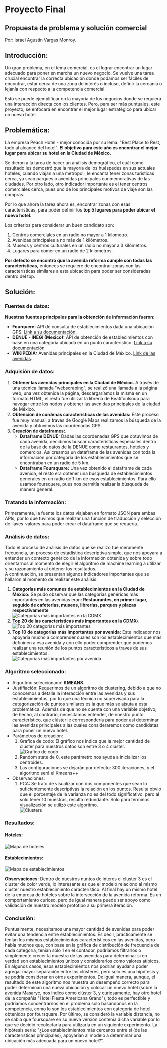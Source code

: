 # Proyecto Final
## Propuesta de problema y solución comercial
Por: Israel Agustin Vargas Monroy.  

## Introducción:  
Un gran problema, en el tema comercial, es el lograr encontrar un lugar adecuado para poner en marcha un nuevo negocio. Se vuelve una tarea crucial encontrar la correcta ubicación donde podamos ser fáciles de encontrar, estar cerca de una zona de interés o incluso, definir la cercanía o lejanía con respecto a la competencia comercial. 

Esto se puede ejemplificar en la mayoría de los negocios donde se requiera una interacción directa con los clientes. Pero, para ser más puntuales, este proyecto, se enfocará en encontrar el mejor lugar estratégico para ubicar un nuevo hotel. 

## Problemática:
La empresa Peach Hotel - mejor conocida por su lema: "Best Place to Rest, todo al alcance del hotel". **El objetivo para este año es encontrar el mejor lugar para ubicar su hotel en la Ciudad de México.**  

Se dieron a la tarea de hacer un análisis demográfico, el cuál como resultado les demostró que la mayoría de los huéspedes en sus actuales hoteles, cuando viajan a una metrópoli, le encanta tener zonas turísticas cerca, ya sean parques o avenidas principales conmemorativas de las ciudades. Por otro lado, otro indicador importante es el tener centros comerciales cerca, pues uno de los principales motivos de viaje son las compras. 

Por lo que ahora la tarea ahora es, encontrar zonas con esas características, para poder definir los **top 5 lugares para poder ubicar el nuevo hotel.**

Los criterios para considerar un buen candidato son: 
1. Centros comerciales en un radio no mayor a 1 kilometro.
2. Avenidas principales a no más de 1 kilómetros.
3. Museos y centros culturales en un radio no mayor a 3 kilómetros.
4. Lugares para comer en un radio de 2 kilómetros.

**Por defecto se encontró que la avenida reforma cumple con todas las características,** entonces se requiere de encontrar zonas con las características similares a esta ubicación para poder ser consideradas dentro del top. 

## Solución:
### Fuentes de datos:
**Nuestras fuentes principales para la obtención de información fueron:**       
* **Fourquere:** API de consulta de establecimientos dada una ubicación GPS. [Link a su documentación](https://developer.foursquare.com/reference/place-search).        
* **DENUE - INEGI (Mexico):** API de obtención de establecimientos con base en una categoría ubicada en un punto característico. [Link a su documentación](https://www.inegi.org.mx/servicios/api_denue.html)
* **WIKIPEDIA:** Avenidas principales en la Ciudad de México. [Link de las avenidas](https://es.wikipedia.org/wiki/Categor%C3%ADa:Calles_de_Ciudad_de_M%C3%A9xico).       

### Adquisión de datos:       
1. **Obtener las avenidas principales en la Ciudad de México.** A través de una técnica llamada "webscraping", se realizó una llamada a la página web, una vez obtenida la página, descargaríamos la misma en un formato HTML, el resto fue utilizar la librería de Beatifoulsoup para navegar entre los nodos y obtener las avenidas principales de la ciudad de México.       
2. **Obtención de cordenas características de las avenidas:** Este proceso fue muy manual, a través de Google Maps realizamos la búsqueda de la avenida y obtuvimos las coordenadas GPS.        
3. **Creación de dataframes:**.         
	* **Dataframe DENUE:** Dadas las coordenadas GPS que obtuvimos de cada avenida, decidimos buscar características especiales dentro de la base de datos de la DENUE como restaurantes, hoteles y comercios. Así creamos un dataframe de las avenidas con toda la información por categoría de los establecimientos que se encontraban en un radio de 5 km.          
	* **Dataframe Foursquare:** Una vez obtenido el dataframe de cada avenida, el resto era obtener una búsqueda de establecimientos generales en un radio de 1 km de esos establecimientos. Para ello usamos foursquere, pues nos permitía realizar la búsqueda de manera general.        

### Tratando la información:
Primeramente, la fuente los datos viajaban en formato JSON para ambas APIs, por lo que tuvimos que realizar una función de traducción y selección de llaves-valores para poder crear el dataframe que se requería. 

### Análisis de datos:
Todo el proceso de análisis de datos que se realizo fue meramente frecuencia, un proceso de estadística descriptiva simple, que nos apoyara a entender un contexto genérico de la información obtenida y sobre todo orientarnos al momento de elegir el algoritmo de machine learning a utilizar y su razonamiento al obtener los resultados.   
A continuación, se presentan algunos indicadores importantes que se hallaron al momento de realizar este análisis: 

1. **Categorías más comunes de establecimientos en la Ciudad de México:** Se pudo observar que las categorías genéricas más importantes en las avenidas eran: **Restaurantes, en primer lugar, seguido de cafeterías, museos, librerías, parques y plazas respectivamente**      
![Categorías más importantes en la CDMX](Imagenes/C_principales_g.png)
2. **Top 20 de las características más importantes en la CDMX:**.       
![Top 20 categorías más importantes](Imagenes/Top_20.png)
3. **Top 10 de categorías más importantes por avenida:** Este indicador nos apoyaría mucho a comprender cuales son los establecimientos que más defininen a esa avenida y con ello poder comprender que podemos realizar una reunión de los puntos característicos a traves de sus establecimientos.        
![Categorías más importantes por avenida](Imagenes/Categorias_establecimientos.png)

### Algoritmo seleccionado:
* Algoritmo seleccionado: **KMEANS.**
* Justifiación: Requerimos de un algoritmo de clustering, debido a que no conocemos a detalle la interacción entre las avenidas y sus establecimientos, por lo que una técnica no supervisada para la categorización de puntos similares es la que más se ajsuta a esta problemática. Además de que no se cuenta con una variable objetivo, de hecho, al contrario, necesitamos entender, de nuestro punto característico, que clúster le correspondería para poder así determinar las avenidas principales a las cuales consideraremos como candidatas para poner un nuevo hotel.
* Parámetros de creación: 
	1. Grafica de codo: El gráfico nos indica que la mejor cantidad de clúster para nuestros datos son entre 3 o 4 clúster.        
![Gráfico de codo](Imagenes/codo.png)
	2. Random state de 0, este parámetro nos ayuda a inicializar los centroides.
	3. Las configuraciones se dejarán por defecto: 300 iteraciones, y el algoritmo será el Kmeans++
* Observaciones:       
	1. PCA: Se trato de visualizar con dos componentes que sean lo suficientemente descriptivas la relación en los puntos. Resulta obvio que el porcentaje de la varianza no es del todo significativo, pero al solo tener 10 muestras, resulta redundante. Solo para términos visualización se utilizó este algoritmo.         
![Clusters](Imagenes/clusters.png)

### Resultados:

#### Hoteles:

![Mapa de hoteles](Imagenes/punto_interesante.png)

#### Establecimientos:

![Mapa de establecimientos](Imagenes/establecimientos_mapa.png)

**Observaciones:** Dentro de nuestros nuntos de interes el cluster 3 es el cluster de color verde, lo interesante es que el modelo relaciono al mismo cluster nuestro establecimiento característico. Al final hay un mismo hotel de la empresa de hoteles sobre la intersección de la avenida reforma. Es un comportamiento curioso, pero de igual manera puede ser apoyo como validación de nuestro modelo prototipo a su primera iteración.

### Conclusión:   
Puntualmente, necesitamos una mayor cantidad de avenidas para poder evitar una tendencia entre establecimientos. Es decir, prácticamente se tenían los mismos establecimientos característicos en las avenidas, pero había muchos que, con base en la gráfica de distribución de frecuencia de cada categoría, tenían solo 1 en el contador, podríamos filtrarlos o simplemente crecer la muestra de las avenidas para determinar si en verdad son establecimientos únicos y considerarlos como valores atípicos.
En algunos casos, esos establecimientos nos podrían ayudar a poder agregar mayor separación entre los clústeres, pero solo es una hipótesis y se podría considerar en otros experimentos. De igual manera, aunque, el resultado de este algoritmo nos muestra un desempeño correcto para poder determinan una nueva ubicación y colocar un nuevo hotel (sobre la avenida Masaryc, nos indico como clúster 3, y curiosamente, hay otro hotel de la compañía "Hotel Fiesta Americana Grand"), todo es perfectible y podríamos concentrarnos en el problema solo basándonos en la competencia, como lo son los establecimientos con categoría de hotel obtenidos por foursquare.
Por último, se consideró la variable distancia, no se sabia que foursquare en su nueva versión contenía dicha variable por lo que se decidió recolectarla para utilizarla en un siguiente experimento. La hipótesis sería: "¿Los establecimientos más cercanos entre si (de las características principales), apoyarían al modelo a determinar una ubicación más adecuada para un nuevo hotel?".
